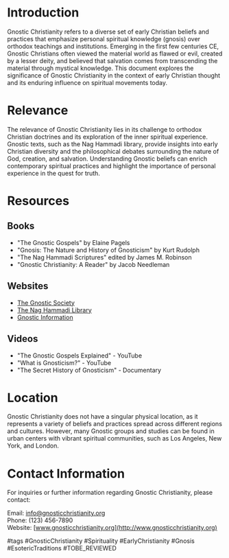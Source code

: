 # Introduction
Gnostic Christianity refers to a diverse set of early Christian beliefs and practices that emphasize personal spiritual knowledge (gnosis) over orthodox teachings and institutions. Emerging in the first few centuries CE, Gnostic Christians often viewed the material world as flawed or evil, created by a lesser deity, and believed that salvation comes from transcending the material through mystical knowledge. This document explores the significance of Gnostic Christianity in the context of early Christian thought and its enduring influence on spiritual movements today.

# Relevance
The relevance of Gnostic Christianity lies in its challenge to orthodox Christian doctrines and its exploration of the inner spiritual experience. Gnostic texts, such as the Nag Hammadi library, provide insights into early Christian diversity and the philosophical debates surrounding the nature of God, creation, and salvation. Understanding Gnostic beliefs can enrich contemporary spiritual practices and highlight the importance of personal experience in the quest for truth.

# Resources

## Books
- "The Gnostic Gospels" by Elaine Pagels
- "Gnosis: The Nature and History of Gnosticism" by Kurt Rudolph
- "The Nag Hammadi Scriptures" edited by James M. Robinson
- "Gnostic Christianity: A Reader" by Jacob Needleman

## Websites
- [The Gnostic Society](http://www.gnosis.org)
- [The Nag Hammadi Library](http://www.nag-hammadi.com)
- [Gnostic Information](http://www.gnostic.info)

## Videos
- "The Gnostic Gospels Explained" - YouTube
- "What is Gnosticism?" - YouTube
- "The Secret History of Gnosticism" - Documentary

# Location
Gnostic Christianity does not have a singular physical location, as it represents a variety of beliefs and practices spread across different regions and cultures. However, many Gnostic groups and studies can be found in urban centers with vibrant spiritual communities, such as Los Angeles, New York, and London.

# Contact Information
For inquiries or further information regarding Gnostic Christianity, please contact:

Email: info@gnosticchristianity.org  
Phone: (123) 456-7890  
Website: [www.gnosticchristianity.org](http://www.gnosticchristianity.org)

#tags 
#GnosticChristianity #Spirituality #EarlyChristianity #Gnosis #EsotericTraditions #TOBE_REVIEWED
